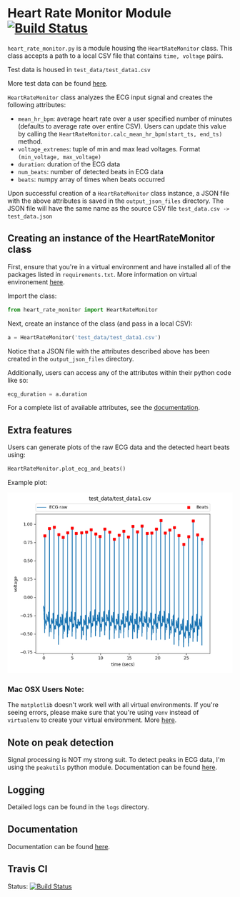# Heart Rate Monitor Module [![Build Status](https://travis-ci.org/vertikoff/bme590hrm.svg?branch=master)](https://travis-ci.org/vertikoff/bme590hrm)

`heart_rate_monitor.py` is a module housing the `HeartRateMonitor` class. This class accepts a path to a local CSV file that contains `time, voltage` pairs.

Test data is housed in `test_data/test_data1.csv`

More test data can be found [here](https://github.com/mlp6/Medical-Software-Design/tree/master/Assignments/HeartRateMonitor/test_data).

`HeartRateMonitor` class analyzes the ECG input signal and creates the following attributes: 

* `mean_hr_bpm`: average heart rate over a user specified number of minutes (defaults to average rate over entire CSV). Users can update this value by calling the `HeartRateMonitor.calc_mean_hr_bpm(start_ts, end_ts)` method.
* `voltage_extremes`: tuple of min and max lead voltages. Format `(min_voltage, max_voltage)`
* `duration`: duration of the ECG data
* `num_beats`: number of detected beats in ECG data
* `beats`: numpy array of times when beats occurred

Upon successful creation of a `HeartRateMonitor` class instance, a JSON file with the above attributes is saved in the `output_json_files` directory. The JSON file will have the same name as the source CSV file `test_data.csv -> test_data.json`

## Creating an instance of the HeartRateMonitor class
First, ensure that you're in a virtual environment and have installed all of the packages listed in `requirements.txt`. More information on virtual environement [here](https://github.com/mlp6/Medical-Software-Design/blob/master/Lectures/PythonFundamentals.md).

Import the class:

```py
from heart_rate_monitor import HeartRateMonitor
```

Next, create an instance of the class (and pass in a local CSV): 

```py
a = HeartRateMonitor('test_data/test_data1.csv')
```

Notice that a JSON file with the attributes described above has been created in the `output_json_files` directory. 

Additionally, users can access any of the attributes within their python code like so:

```py
ecg_duration = a.duration
```

For a complete list of available attributes, see the [documentation](http://heart-rate-monitor-bme-590s.readthedocs.io/en/latest/py-modindex.html).

## Extra features
Users can generate plots of the raw ECG data and the detected heart beats using: 
```py
HeartRateMonitor.plot_ecg_and_beats()
``` 

Example plot: 

![plot.png](resources/example_plot.png)


### Mac OSX Users Note: 
The `matplotlib` doesn't work well with all virtual environments. If you're seeing errors, please make sure that you're using `venv` instead of `virtualenv` to create your virtual environment. More [here](https://matplotlib.org/faq/osx_framework.html). 

## Note on peak detection
Signal processing is NOT my strong suit. To detect peaks in ECG data, I'm using the `peakutils` python module. Documentation can be found [here](http://peakutils.readthedocs.io/en/latest/index.html). 


## Logging
Detailed logs can be found in the `logs` directory.

## Documentation 
Documentation can be found [here](http://heart-rate-monitor-bme-590s.readthedocs.io/en/latest/py-modindex.html).

## Travis CI
Status: [![Build Status](https://travis-ci.org/vertikoff/bme590hrm.svg?branch=master)](https://travis-ci.org/vertikoff/bme590hrm)

